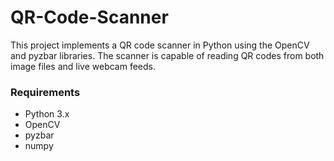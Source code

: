 # QR-Code-Scanner
This project implements a QR code scanner in Python using the OpenCV and pyzbar libraries. The scanner is capable of reading QR codes from both image files and live webcam feeds.

### Requirements
* Python 3.x
* OpenCV
* pyzbar
* numpy
